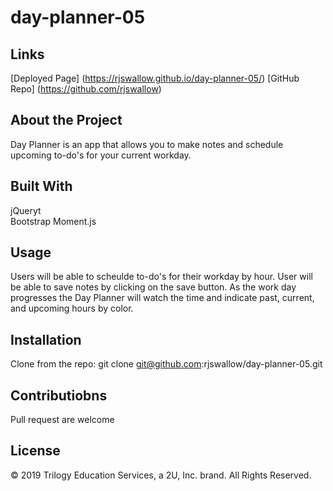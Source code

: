 # day-planner-05


## Links
 [Deployed Page] (https://rjswallow.github.io/day-planner-05/)
 [GitHub Repo] (https://github.com/rjswallow)
 
 ## About the Project
 
 Day Planner is an app that allows you to make notes and schedule upcoming to-do's for your current workday. 
 
 ## Built With ##
 
jQueryt<br>
Bootstrap
Moment.js
 
 ## Usage
 
Users will be able to scheulde to-do's for their workday by hour. User will be able to save notes by clicking on the save button. As the work day progresses the Day Planner will watch the time and indicate past, current, and upcoming hours by color. 

 ## Installation
 
 Clone from the repo:
 git clone git@github.com:rjswallow/day-planner-05.git
 
 ## Contributiobns
 
 Pull request are welcome
 
 ## License
 
© 2019 Trilogy Education Services, a 2U, Inc. brand.
All Rights Reserved.
